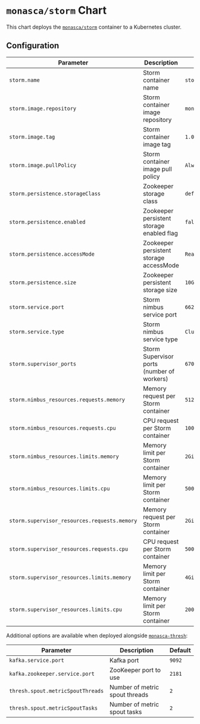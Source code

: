 `monasca/storm` Chart
=====================

This chart deploys the [`monasca/storm`][1] container to a Kubernetes cluster.

Configuration
-------------

Parameter | Description | Default
--------- | ----------- | -------
`storm.name` | Storm container name | `storm`
`storm.image.repository` | Storm container image repository | `monasca/storm`
`storm.image.tag` | Storm container image tag | `1.0.3`
`storm.image.pullPolicy` | Storm container image pull policy | `Always`
`storm.persistence.storageClass` | Zookeeper storage class | `default`
`storm.persistence.enabled` | Zookeeper persistent storage enabled flag | `false`
`storm.persistence.accessMode` | Zookeeper persistent storage accessMode | `ReadWriteOnce`
`storm.persistence.size` | Zookeeper persistent storage size | `10Gi`
`storm.service.port` | Storm nimbus service port | `6627`
`storm.service.type` | Storm nimbus service type | `ClusterIP`
`storm.supervisor_ports` | Storm Supervisor ports (number of workers) | `6701,6702`
`storm.nimbus_resources.requests.memory` | Memory request per Storm container | `512Mi`
`storm.nimbus_resources.requests.cpu` | CPU request per Storm container | `100m`
`storm.nimbus_resources.limits.memory` | Memory limit per Storm container | `2Gi`
`storm.nimbus_resources.limits.cpu` | Memory limit per Storm container | `500m`
`storm.supervisor_resources.requests.memory` | Memory request per Storm container | `2Gi`
`storm.supervisor_resources.requests.cpu` | CPU request per Storm container | `500m`
`storm.supervisor_resources.limits.memory` | Memory limit per Storm container | `4Gi`
`storm.supervisor_resources.limits.cpu` | Memory limit per Storm container | `2000m`

Additional options are available when deployed alongside [`monasca-thresh`][2]:

Parameter | Description | Default
--------- | ----------- | -------
`kafka.service.port` | Kafka port | `9092`
`kafka.zookeeper.service.port` | ZooKeeper port to use | `2181`
`thresh.spout.metricSpoutThreads` | Number of metric spout threads | `2`
`thresh.spout.metricSpoutTasks` | Number of metric spout tasks | `2`

[1]: https://github.com/hpcloud-mon/monasca-docker/tree/master/storm
[2]: https://github.com/hpcloud-mon/monasca-helm/tree/master/monasca#threshold-engine
